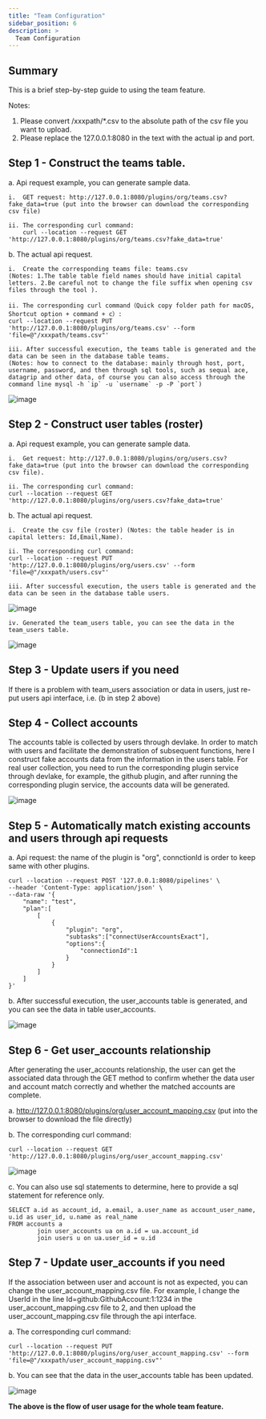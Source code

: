 ```yaml
---
title: "Team Configuration"
sidebar_position: 6
description: >
  Team Configuration
---
```

## Summary
This is a brief step-by-step guide to using the team feature.

Notes: 
1. Please convert /xxxpath/*.csv to the absolute path of the csv file you want to upload. 
2. Please replace the 127.0.0.1:8080 in the text with the actual ip and port. 

## Step 1 - Construct the teams table.
a. Api request example, you can generate sample data.

    i.  GET request: http://127.0.0.1:8080/plugins/org/teams.csv?fake_data=true (put into the browser can download the corresponding csv file)

    ii. The corresponding curl command:
        curl --location --request GET 'http://127.0.0.1:8080/plugins/org/teams.csv?fake_data=true'
    

b. The actual api request.

    i.  Create the corresponding teams file: teams.csv 
    (Notes: 1.The table table field names should have initial capital letters. 2.Be careful not to change the file suffix when opening csv files through the tool ).

    ii. The corresponding curl command（Quick copy folder path for macOS, Shortcut option + command + c）:
    curl --location --request PUT 'http://127.0.0.1:8080/plugins/org/teams.csv' --form 'file=@"/xxxpath/teams.csv"'

    iii. After successful execution, the teams table is generated and the data can be seen in the database table teams. 
    (Notes: how to connect to the database: mainly through host, port, username, password, and then through sql tools, such as sequal ace, datagrip and other data, of course you can also access through the command line mysql -h `ip` -u `username` -p -P `port`)

![image](/img/Team/teamflow3.png)


## Step 2 - Construct user tables (roster)
a. Api request example, you can generate sample data.

    i.  Get request: http://127.0.0.1:8080/plugins/org/users.csv?fake_data=true (put into the browser can download the corresponding csv file).

    ii. The corresponding curl command:
    curl --location --request GET 'http://127.0.0.1:8080/plugins/org/users.csv?fake_data=true'


b. The actual api request.

    i.  Create the csv file (roster) (Notes: the table header is in capital letters: Id,Email,Name).

    ii. The corresponding curl command:
    curl --location --request PUT 'http://127.0.0.1:8080/plugins/org/users.csv' --form 'file=@"/xxxpath/users.csv"'

    iii. After successful execution, the users table is generated and the data can be seen in the database table users.

![image](/img/Team/teamflow1.png)
    
    iv. Generated the team_users table, you can see the data in the team_users table.

![image](/img/Team/teamflow2.png)

## Step 3 - Update users if you need  
If there is a problem with team_users association or data in users, just re-put users api interface, i.e. (b in step 2 above)

## Step 4 - Collect accounts 
The accounts table is collected by users through devlake. In order to match with users and facilitate the demonstration of subsequent functions, here I construct fake accounts data from the information in the users table. For real user collection, you need to run the corresponding plugin service through devlake, for example, the github plugin, and after running the corresponding plugin service, the accounts data will be generated.

![image](/img/Team/teamflow4.png)

## Step 5 - Automatically match existing accounts and users through api requests

a. Api request:  the name of the plugin is "org", connctionId is order to keep same with other plugins.

```
curl --location --request POST '127.0.0.1:8080/pipelines' \
--header 'Content-Type: application/json' \
--data-raw '{
    "name": "test",
    "plan":[
        [
            {
                "plugin": "org",
                "subtasks":["connectUserAccountsExact"],
                "options":{
                    "connectionId":1
                }
            }
        ]
    ]
}'
```

b. After successful execution, the user_accounts table is generated, and you can see the data in table user_accounts.

![image](/img/Team/teamflow5.png)

## Step 6 - Get user_accounts relationship
After generating the user_accounts relationship, the user can get the associated data through the GET method to confirm whether the data user and account match correctly and whether the matched accounts are complete.

a. http://127.0.0.1:8080/plugins/org/user_account_mapping.csv (put into the browser to download the file directly)

b. The corresponding curl command:
```
curl --location --request GET 'http://127.0.0.1:8080/plugins/org/user_account_mapping.csv'
```

![image](/img/Team/teamflow6.png)

c. You can also use sql statements to determine, here to provide a sql statement for reference only.
```
SELECT a.id as account_id, a.email, a.user_name as account_user_name, u.id as user_id, u.name as real_name
FROM accounts a 
        join user_accounts ua on a.id = ua.account_id
        join users u on ua.user_id = u.id
```

## Step 7 - Update user_accounts if you need
If the association between user and account is not as expected, you can change the user_account_mapping.csv file. For example, I change the UserId in the line Id=github:GithubAccount:1:1234 in the user_account_mapping.csv file to 2, and then upload the user_account_mapping.csv file through the api interface.

a. The corresponding curl command:
```
curl --location --request PUT 'http://127.0.0.1:8080/plugins/org/user_account_mapping.csv' --form 'file=@"/xxxpath/user_account_mapping.csv"'
```

b. You can see that the data in the user_accounts table has been updated.

![image](/img/Team/teamflow7.png)


**The above is the flow of user usage for the whole team feature.**
